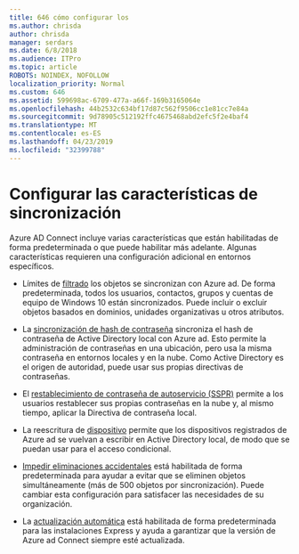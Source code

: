 ```yaml
---
title: 646 cómo configurar los
ms.author: chrisda
author: chrisda
manager: serdars
ms.date: 6/8/2018
ms.audience: ITPro
ms.topic: article
ROBOTS: NOINDEX, NOFOLLOW
localization_priority: Normal
ms.custom: 646
ms.assetid: 599698ac-6709-477a-a66f-169b3165064e
ms.openlocfilehash: 44b2532c634bf17d87c562f9506cc1e81cc7e84a
ms.sourcegitcommit: 9d78905c512192ffc4675468abd2efc5f2e4baf4
ms.translationtype: MT
ms.contentlocale: es-ES
ms.lasthandoff: 04/23/2019
ms.locfileid: "32399788"
---
```

# <a name="configure-sync-features"></a>Configurar las características de sincronización

Azure AD Connect incluye varias características que están habilitadas de forma predeterminada o que puede habilitar más adelante. Algunas características requieren una configuración adicional en entornos específicos.

- Límites de [filtrado](https://docs.microsoft.com/azure/active-directory/connect/active-directory-aadconnectsync-configure-filtering) los objetos se sincronizan con Azure ad. De forma predeterminada, todos los usuarios, contactos, grupos y cuentas de equipo de Windows 10 están sincronizados. Puede incluir o excluir objetos basados en dominios, unidades organizativas u otros atributos.

- La [sincronización de hash de contraseña](https://docs.microsoft.com/azure/active-directory/connect/active-directory-aadconnectsync-implement-password-hash-synchronization) sincroniza el hash de contraseña de Active Directory local con Azure ad. Esto permite la administración de contraseñas en una ubicación, pero usa la misma contraseña en entornos locales y en la nube. Como Active Directory es el origen de autoridad, puede usar sus propias directivas de contraseñas.

- El [restablecimiento de contraseña de autoservicio (SSPR)](https://docs.microsoft.com/azure/active-directory/authentication/quickstart-sspr) permite a los usuarios restablecer sus propias contraseñas en la nube y, al mismo tiempo, aplicar la Directiva de contraseña local.

- La reescritura de [dispositivo](https://docs.microsoft.com/azure/active-directory/connect/active-directory-aadconnect-feature-device-writeback) permite que los dispositivos registrados de Azure ad se vuelvan a escribir en Active Directory local, de modo que se puedan usar para el acceso condicional.

- [Impedir eliminaciones accidentales](https://docs.microsoft.com/azure/active-directory/connect/active-directory-aadconnectsync-feature-prevent-accidental-deletes) está habilitada de forma predeterminada para ayudar a evitar que se eliminen objetos simultáneamente (más de 500 objetos por sincronización). Puede cambiar esta configuración para satisfacer las necesidades de su organización.

- La [actualización automática](https://docs.microsoft.com/azure/active-directory/connect/active-directory-aadconnect-feature-automatic-upgrade) está habilitada de forma predeterminada para las instalaciones Express y ayuda a garantizar que la versión de Azure ad Connect siempre esté actualizada.
